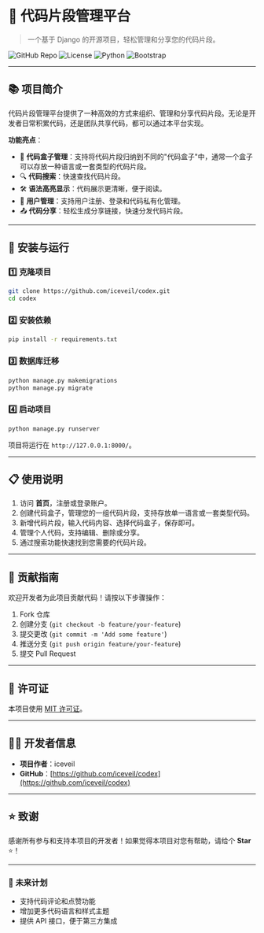 # 🚀 **代码片段管理平台**

> 一个基于 Django 的开源项目，轻松管理和分享您的代码片段。

![GitHub Repo](https://img.shields.io/badge/Django-5.x-green) ![License](https://img.shields.io/badge/License-MIT-blue) ![Python](https://img.shields.io/badge/Python-3.9+-yellow) ![Bootstrap](https://img.shields.io/badge/bootstrap-5.3.x-purple)

---

## 📚 **项目简介**

代码片段管理平台提供了一种高效的方式来组织、管理和分享代码片段。无论是开发者日常积累代码，还是团队共享代码，都可以通过本平台实现。

**功能亮点**：
- 🌟 **代码盒子管理**：支持将代码片段归纳到不同的"代码盒子"中，通常一个盒子可以存放一种语言或一套类型的代码片段。
- 🔍 **代码搜索**：快速查找代码片段。
- 🛠 **语法高亮显示**：代码展示更清晰，便于阅读。
- 🤝 **用户管理**：支持用户注册、登录和代码私有化管理。
- 📤 **代码分享**：轻松生成分享链接，快速分发代码片段。

---

## 🚀 **安装与运行**

### 1️⃣ 克隆项目

```bash
git clone https://github.com/iceveil/codex.git
cd codex
```

### 2️⃣ 安装依赖

```bash
pip install -r requirements.txt
```

### 3️⃣ 数据库迁移

```bash
python manage.py makemigrations
python manage.py migrate
```

### 4️⃣ 启动项目

```bash
python manage.py runserver
```

项目将运行在 `http://127.0.0.1:8000/`。

---

## 📋 **使用说明**

1. 访问 **首页**，注册或登录账户。
2. 创建代码盒子，管理您的一组代码片段，支持存放单一语言或一套类型代码。
3. 新增代码片段，输入代码内容、选择代码盒子，保存即可。
4. 管理个人代码，支持编辑、删除或分享。
5. 通过搜索功能快速找到您需要的代码片段。

---

## 🤝 **贡献指南**

欢迎开发者为此项目贡献代码！请按以下步骤操作：

1. Fork 仓库
2. 创建分支 (`git checkout -b feature/your-feature`)
3. 提交更改 (`git commit -m 'Add some feature'`)
4. 推送分支 (`git push origin feature/your-feature`)
5. 提交 Pull Request

---

## 📄 **许可证**

本项目使用 [MIT 许可证](LICENSE)。

---

## 🧑‍💻 **开发者信息**

- **项目作者**：iceveil
- **GitHub**：[https://github.com/iceveil/codex](https://github.com/iceveil/codex)

---

## ⭐ **致谢**

感谢所有参与和支持本项目的开发者！如果觉得本项目对您有帮助，请给个 **Star** ⭐！

---

### 🎉 **未来计划**

- 支持代码评论和点赞功能
- 增加更多代码语言和样式主题
- 提供 API 接口，便于第三方集成